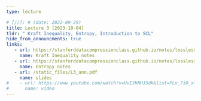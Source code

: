 ```yaml
---
type: lecture

# [//]: # (date: 2022-09-29)
title: Lecture 3 [2023-10-04]
tldr: " Kraft Inequality, Entropy, Introduction to SCL"
hide_from_announcments: true
links: 
   - url: https://stanforddatacompressionclass.github.io/notes/lossless_iid/kraft_ineq_and_optimality.html
     name: Kraft Inequality notes
   - url: https://stanforddatacompressionclass.github.io/notes/lossless_iid/entropy.html
     name: Entropy notes
   - url: /static_files/L3_ann.pdf
     name: slides 
#    - url: https://www.youtube.com/watch?v=UvIJhNHJ5dk&list=PLv_7iO_xlL0Jgc35Pqn7XP5VTQ5krLMOl&index=4
#      name: video
---
```

